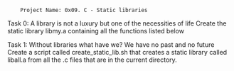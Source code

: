 		Project Name: 0x09. C - Static libraries

Task 0: A library is not a luxury but one of the necessities of life
 	Create the static library libmy.a containing all the functions listed below

Task 1: Without libraries what have we? We have no past and no future
	Create a script called create_static_lib.sh that creates a static library called liball.a from all the .c files that are in the current directory.
